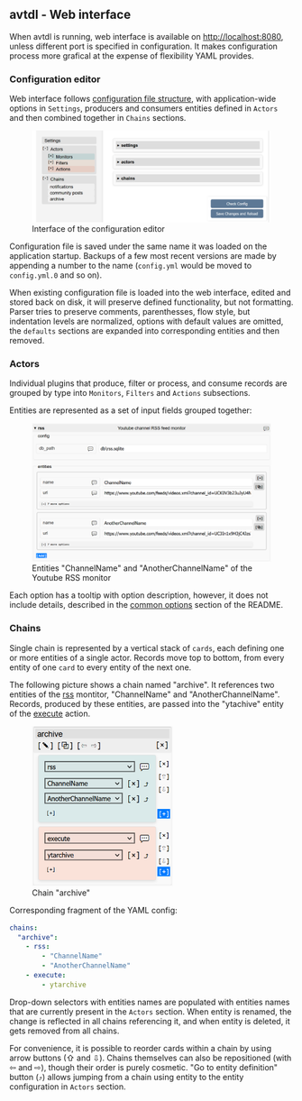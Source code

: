 ## avtdl - Web interface

When avtdl is running, web interface is available on <http://localhost:8080>, unless different port is specified in
configuration. It makes configuration process more grafical at the expense of flexibility YAML provides.

### Configuration editor

Web interface follows [configuration file structure](https://github.com/15532th/avtdl#configuration-file-format), with
application-wide options in `Settings`, producers and consumers entities defined in `Actors` and then combined together
in `Chains` sections.

<figure>
<img src="main_view.png" width="800" alt="Interface of the configuration editor"/>
<figcaption>
Interface of the configuration editor
</figcaption>
</figure>

Configuration file is saved under the same name it was loaded on the application startup. Backups of a few most recent
versions are made by appending a number to the name (`config.yml` would be moved to `config.yml.0` and so on).

When existing configuration file is loaded into the web interface, edited and stored back on disk, it will preserve defined functionality, but not formatting. Parser tries to preserve comments, parenthesses, flow style, but indentation levels are normalized, options with default values are omitted, the `defaults` sections are expanded into corresponding entities and then removed.

### Actors

Individual plugins that produce, filter or process, and consume records are grouped by type into `Monitors`, `Filters` and `Actions` subsections.

Entities are represented as a set of input fields grouped together:

<figure>
<img src="monitor_rss.png" width="800"/>
<figcaption>
Entities "ChannelName" and "AnotherChannelName" of the Youtube RSS monitor

</figcaption>
</figure>

Each option has a tooltip with option description, however, it does not include details, described in the [common options](https://github.com/15532th/avtdl#common-options) section of the README.

### Chains

Single chain is represented by a vertical stack of `cards`, each defining one or more entities of a single actor. Records move top to bottom, from every entity of one `card` to every entity of the next one. 

The following picture shows a chain named "archive". It references two entities of the [rss](https://github.com/15532th/avtdl/blob/master/PLUGINS.md#rss---youtube-channel-rss-feed-monitor) montitor, "ChannelName" and "AnotherChannelName". Records, produced by these entities, are passed into the "ytachive" entity of the [execute](https://github.com/15532th/avtdl/blob/master/PLUGINS.md#execute---run-pre-defined-shell-command) action.

<figure>
<img alt="Chain example" src="chain_archive.png" width="250"/>
<figcaption>
Chain "archive"
</figcaption>
</figure>

Corresponding fragment of the YAML config:

```yaml
chains:
  "archive":
    - rss:
        - "ChannelName"
        - "AnotherChannelName"
    - execute:
        - ytarchive
```

Drop-down selectors with entities names are populated with entities names that are currently present in the `Actors` section. When entity is renamed, the change is reflected in all chains referencing it, and when entity is deleted, it gets removed from all chains.

For convenience, it is possible to reorder cards within a chain by using arrow buttons (⇧ and ⇩). Chains themselves can also be repositioned (with ⇦ and ⇨), though their order is purely cosmetic. "Go to entity definition" button (`⤴`) allows jumping from a chain using entity to the entity configuration in `Actors` section.
